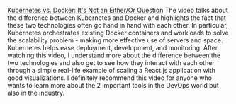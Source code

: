 [Kubernetes vs. Docker: It's Not an Either/Or Question](https://www.youtube.com/watch?v=2vMEQ5zs1ko)
The video talks about the difference between Kubernetes and Docker and highlights the fact that these two technologies often go hand in hand with each other. In particular, Kubernetes orchestrates existing Docker containers and workloads to solve the scalability problem - making more effective use of servers and space. Kubernetes helps ease deployment, development, and monitoring.
After watching this video, I understand more about the difference between the two technologies and also get to see how they interact with each other through a simple real-life example of scaling a React.js application with good visualizations.
I definitely recommend this video for anyone who wants to learn more about the 2 important tools in the DevOps world but also in the industry.   
